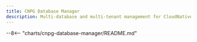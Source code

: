 ```yaml
---
title: CNPG Database Manager
description: Multi-database and multi-tenant management for CloudNativePG clusters with automatic secret generation and isolation
---
```


--8<-- "charts/cnpg-database-manager/README.md"